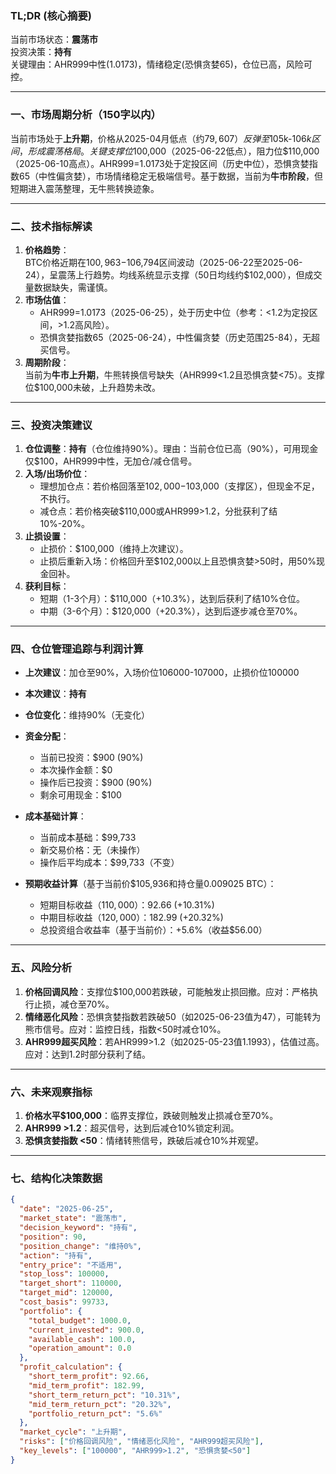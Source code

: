 ### TL;DR (核心摘要)
当前市场状态：**震荡市**  
投资决策：**持有**  
关键理由：AHR999中性(1.0173)，情绪稳定(恐惧贪婪65)，仓位已高，风险可控。

---

### 一、市场周期分析（150字以内）
当前市场处于**上升期**，价格从2025-04月低点（约$79,607）反弹至$105k-$106k区间，形成震荡格局。关键支撑位$100,000（2025-06-22低点），阻力位$110,000（2025-06-10高点）。AHR999=1.0173处于定投区间（历史中位），恐惧贪婪指数65（中性偏贪婪），市场情绪稳定无极端信号。基于数据，当前为**牛市阶段**，但短期进入震荡整理，无牛熊转换迹象。

---

### 二、技术指标解读
1. **价格趋势**：  
   BTC价格近期在$100,963-$106,794区间波动（2025-06-22至2025-06-24），呈震荡上行趋势。均线系统显示支撑（50日均线约$102,000），但成交量数据缺失，需谨慎。  
2. **市场估值**：  
   - AHR999=1.0173（2025-06-25），处于历史中位（参考：<1.2为定投区间，>1.2高风险）。  
   - 恐惧贪婪指数65（2025-06-24），中性偏贪婪（历史范围25-84），无超买信号。  
3. **周期阶段**：  
   当前为**牛市上升期**，牛熊转换信号缺失（AHR999<1.2且恐惧贪婪<75）。支撑位$100,000未破，上升趋势未改。

---

### 三、投资决策建议
1. **仓位调整**：**持有**（仓位维持90%）。理由：当前仓位已高（90%），可用现金仅$100，AHR999中性，无加仓/减仓信号。  
2. **入场/出场价位**：  
   - 理想加仓点：若价格回落至$102,000-$103,000（支撑区），但现金不足，不执行。  
   - 减仓点：若价格突破$110,000或AHR999>1.2，分批获利了结10%-20%。  
3. **止损设置**：  
   - 止损价：$100,000（维持上次建议）。  
   - 止损后重新入场：价格回升至$102,000以上且恐惧贪婪>50时，用50%现金回补。  
4. **获利目标**：  
   - 短期（1-3个月）：$110,000（+10.3%），达到后获利了结10%仓位。  
   - 中期（3-6个月）：$120,000（+20.3%），达到后逐步减仓至70%。

---

### 四、仓位管理追踪与利润计算
- **上次建议**：加仓至90%，入场价位106000-107000，止损价位100000  
- **本次建议**：**持有**  
- **仓位变化**：维持90%（无变化）  
- **资金分配**：  
  - 当前已投资：$900 (90%)  
  - 本次操作金额：$0  
  - 操作后已投资：$900 (90%)  
  - 剩余可用现金：$100  

- **成本基础计算**：  
  - 当前成本基础：$99,733  
  - 新交易价格：无（未操作）  
  - 操作后平均成本：$99,733（不变）  

- **预期收益计算**（基于当前价$105,936和持仓量0.009025 BTC）：  
  - 短期目标收益（$110,000）：$92.66 (+10.31%)  
  - 中期目标收益（$120,000）：$182.99 (+20.32%)  
  - 总投资组合收益率（基于当前价）：+5.6%（收益$56.00）  

---

### 五、风险分析
1. **价格回调风险**：支撑位$100,000若跌破，可能触发止损回撤。应对：严格执行止损，减仓至70%。  
2. **情绪恶化风险**：恐惧贪婪指数若跌破50（如2025-06-23值为47），可能转为熊市信号。应对：监控日线，指数<50时减仓10%。  
3. **AHR999超买风险**：若AHR999>1.2（如2025-05-23值1.1993），估值过高。应对：达到1.2时部分获利了结。

---

### 六、未来观察指标
1. **价格水平$100,000**：临界支撑位，跌破则触发止损减仓至70%。  
2. **AHR999 >1.2**：超买信号，达到后减仓10%锁定利润。  
3. **恐惧贪婪指数 <50**：情绪转熊信号，跌破后减仓10%并观望。

---

### 七、结构化决策数据
```json
{
  "date": "2025-06-25",
  "market_state": "震荡市",
  "decision_keyword": "持有",
  "position": 90,
  "position_change": "维持0%",
  "action": "持有",
  "entry_price": "不适用",
  "stop_loss": 100000,
  "target_short": 110000,
  "target_mid": 120000,
  "cost_basis": 99733,
  "portfolio": {
    "total_budget": 1000.0,
    "current_invested": 900.0,
    "available_cash": 100.0,
    "operation_amount": 0.0
  },
  "profit_calculation": {
    "short_term_profit": 92.66,
    "mid_term_profit": 182.99,
    "short_term_return_pct": "10.31%",
    "mid_term_return_pct": "20.32%",
    "portfolio_return_pct": "5.6%"
  },
  "market_cycle": "上升期",
  "risks": ["价格回调风险", "情绪恶化风险", "AHR999超买风险"],
  "key_levels": ["100000", "AHR999>1.2", "恐惧贪婪<50"]
}
```